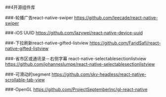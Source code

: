 ##4开源组件库

###-轮播广告react-native-swiper
https://github.com/leecade/react-native-swiper

###-iOS UUID
https://github.com/lazywei/react-native-device-uuid

###-下拉刷新react-native-gifted-listview
https://github.com/FaridSafi/react-native-gifted-listview

###-省市区或通讯录－右侧字幕 react-native-selectablesectionlistview
https://github.com/johanneslumpe/react-native-selectablesectionlistview

###-可滑动的segment
https://github.com/skv-headless/react-native-scrollable-tab-view


###-OpenGL
https://github.com/ProjectSeptemberInc/gl-react-native